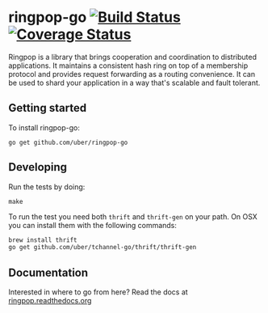 ringpop-go [![Build Status](https://travis-ci.org/uber/ringpop-go.svg?branch=master)](https://travis-ci.org/uber/ringpop-go) [![Coverage Status](https://coveralls.io/repos/uber/ringpop-go/badge.svg?branch=master&service=github)](https://coveralls.io/github/uber/ringpop-go?branch=master)
==========

Ringpop is a library that brings cooperation and coordination to distributed
applications. It maintains a consistent hash ring on top of a membership
protocol and provides request forwarding as a routing convenience. It can be
used to shard your application in a way that's scalable and fault tolerant.

Getting started
---------------

To install ringpop-go:

```
go get github.com/uber/ringpop-go
```

Developing
----------

Run the tests by doing:

```
make
```

To run the test you need both `thrift` and `thrift-gen` on your path. On OSX you
can install them with the following commands:

```bash
brew install thrift
go get github.com/uber/tchannel-go/thrift/thrift-gen
```

Documentation
--------------

Interested in where to go from here? Read the docs at
[ringpop.readthedocs.org](https://ringpop.readthedocs.org)
